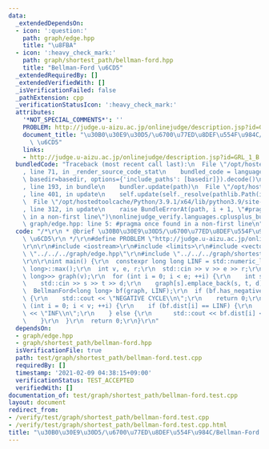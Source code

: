 ```yaml
---
data:
  _extendedDependsOn:
  - icon: ':question:'
    path: graph/edge.hpp
    title: "\u8FBA"
  - icon: ':heavy_check_mark:'
    path: graph/shortest_path/bellman-ford.hpp
    title: "Bellman-Ford \u6CD5"
  _extendedRequiredBy: []
  _extendedVerifiedWith: []
  _isVerificationFailed: false
  _pathExtension: cpp
  _verificationStatusIcon: ':heavy_check_mark:'
  attributes:
    '*NOT_SPECIAL_COMMENTS*': ''
    PROBLEM: http://judge.u-aizu.ac.jp/onlinejudge/description.jsp?id=GRL_1_B
    document_title: "\u30B0\u30E9\u30D5/\u6700\u77ED\u8DEF\u554F\u984C/Bellman-Ford\
      \ \u6CD5"
    links:
    - http://judge.u-aizu.ac.jp/onlinejudge/description.jsp?id=GRL_1_B
  bundledCode: "Traceback (most recent call last):\n  File \"/opt/hostedtoolcache/Python/3.9.1/x64/lib/python3.9/site-packages/onlinejudge_verify/documentation/build.py\"\
    , line 71, in _render_source_code_stat\n    bundled_code = language.bundle(stat.path,\
    \ basedir=basedir, options={'include_paths': [basedir]}).decode()\n  File \"/opt/hostedtoolcache/Python/3.9.1/x64/lib/python3.9/site-packages/onlinejudge_verify/languages/cplusplus.py\"\
    , line 193, in bundle\n    bundler.update(path)\n  File \"/opt/hostedtoolcache/Python/3.9.1/x64/lib/python3.9/site-packages/onlinejudge_verify/languages/cplusplus_bundle.py\"\
    , line 401, in update\n    self.update(self._resolve(pathlib.Path(included), included_from=path))\n\
    \  File \"/opt/hostedtoolcache/Python/3.9.1/x64/lib/python3.9/site-packages/onlinejudge_verify/languages/cplusplus_bundle.py\"\
    , line 312, in update\n    raise BundleErrorAt(path, i + 1, \"#pragma once found\
    \ in a non-first line\")\nonlinejudge_verify.languages.cplusplus_bundle.BundleErrorAt:\
    \ graph/edge.hpp: line 5: #pragma once found in a non-first line\n"
  code: "/*\r\n * @brief \u30B0\u30E9\u30D5/\u6700\u77ED\u8DEF\u554F\u984C/Bellman-Ford\
    \ \u6CD5\r\n */\r\n#define PROBLEM \"http://judge.u-aizu.ac.jp/onlinejudge/description.jsp?id=GRL_1_B\"\
    \r\n\r\n#include <iostream>\r\n#include <limits>\r\n#include <vector>\r\n#include\
    \ \"../../../graph/edge.hpp\"\r\n#include \"../../../graph/shortest_path/bellman-ford.hpp\"\
    \r\n\r\nint main() {\r\n  constexpr long long LINF = std::numeric_limits<long\
    \ long>::max();\r\n  int v, e, r;\r\n  std::cin >> v >> e >> r;\r\n  std::vector<std::vector<Edge<long\
    \ long>>> graph(v);\r\n  for (int i = 0; i < e; ++i) {\r\n    int s, t, d;\r\n\
    \    std::cin >> s >> t >> d;\r\n    graph[s].emplace_back(s, t, d);\r\n  }\r\n\
    \  BellmanFord<long long> bf(graph, LINF);\r\n  if (bf.has_negative_cycle(r))\
    \ {\r\n    std::cout << \"NEGATIVE CYCLE\\n\";\r\n    return 0;\r\n  }\r\n  for\
    \ (int i = 0; i < v; ++i) {\r\n    if (bf.dist[i] == LINF) {\r\n      std::cout\
    \ << \"INF\\n\";\r\n    } else {\r\n      std::cout << bf.dist[i] << '\\n';\r\n\
    \    }\r\n  }\r\n  return 0;\r\n}\r\n"
  dependsOn:
  - graph/edge.hpp
  - graph/shortest_path/bellman-ford.hpp
  isVerificationFile: true
  path: test/graph/shortest_path/bellman-ford.test.cpp
  requiredBy: []
  timestamp: '2021-02-09 04:38:15+09:00'
  verificationStatus: TEST_ACCEPTED
  verifiedWith: []
documentation_of: test/graph/shortest_path/bellman-ford.test.cpp
layout: document
redirect_from:
- /verify/test/graph/shortest_path/bellman-ford.test.cpp
- /verify/test/graph/shortest_path/bellman-ford.test.cpp.html
title: "\u30B0\u30E9\u30D5/\u6700\u77ED\u8DEF\u554F\u984C/Bellman-Ford \u6CD5"
---
```

